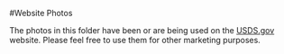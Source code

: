#Website Photos

The photos in this folder have been or are being used on the [USDS.gov](http://www.usds.gov) website. Please feel free to use them for other marketing purposes.
